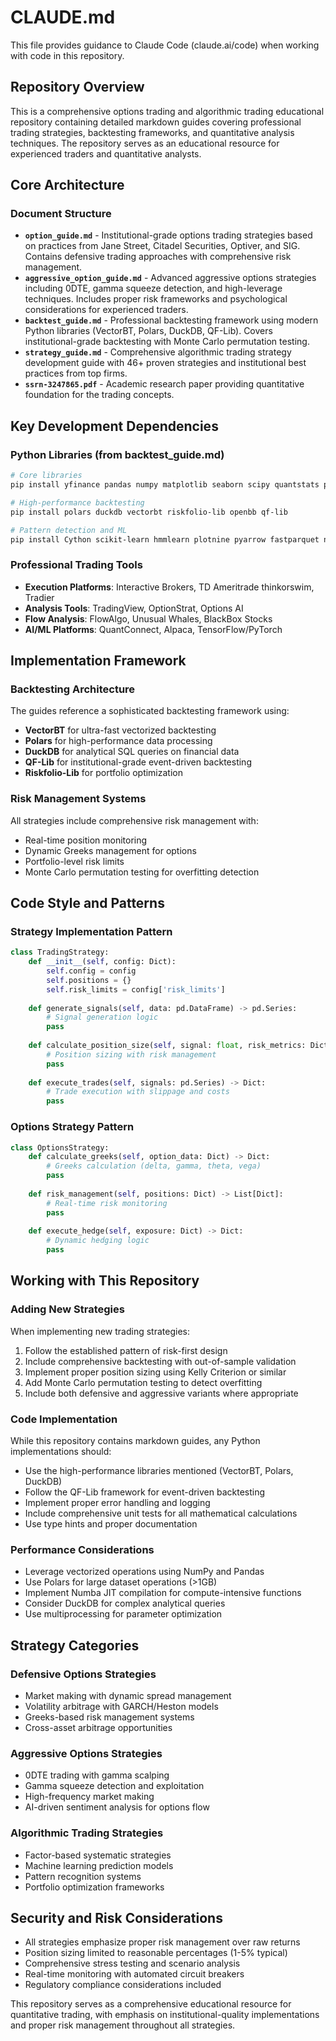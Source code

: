 # CLAUDE.md

This file provides guidance to Claude Code (claude.ai/code) when working with code in this repository.

## Repository Overview

This is a comprehensive options trading and algorithmic trading educational repository containing detailed markdown guides covering professional trading strategies, backtesting frameworks, and quantitative analysis techniques. The repository serves as an educational resource for experienced traders and quantitative analysts.

## Core Architecture

### Document Structure
- **`option_guide.md`** - Institutional-grade options trading strategies based on practices from Jane Street, Citadel Securities, Optiver, and SIG. Contains defensive trading approaches with comprehensive risk management.
- **`aggressive_option_guide.md`** - Advanced aggressive options strategies including 0DTE, gamma squeeze detection, and high-leverage techniques. Includes proper risk frameworks and psychological considerations for experienced traders.
- **`backtest_guide.md`** - Professional backtesting framework using modern Python libraries (VectorBT, Polars, DuckDB, QF-Lib). Covers institutional-grade backtesting with Monte Carlo permutation testing.
- **`strategy_guide.md`** - Comprehensive algorithmic trading strategy development guide with 46+ proven strategies and institutional best practices from top firms.
- **`ssrn-3247865.pdf`** - Academic research paper providing quantitative foundation for the trading concepts.

## Key Development Dependencies

### Python Libraries (from backtest_guide.md)
```bash
# Core libraries
pip install yfinance pandas numpy matplotlib seaborn scipy quantstats pandas-ta

# High-performance backtesting
pip install polars duckdb vectorbt riskfolio-lib openbb qf-lib

# Pattern detection and ML
pip install Cython scikit-learn hmmlearn plotnine pyarrow fastparquet numba joblib tqdm
```

### Professional Trading Tools
- **Execution Platforms**: Interactive Brokers, TD Ameritrade thinkorswim, Tradier
- **Analysis Tools**: TradingView, OptionStrat, Options AI
- **Flow Analysis**: FlowAlgo, Unusual Whales, BlackBox Stocks
- **AI/ML Platforms**: QuantConnect, Alpaca, TensorFlow/PyTorch

## Implementation Framework

### Backtesting Architecture
The guides reference a sophisticated backtesting framework using:
- **VectorBT** for ultra-fast vectorized backtesting
- **Polars** for high-performance data processing
- **DuckDB** for analytical SQL queries on financial data
- **QF-Lib** for institutional-grade event-driven backtesting
- **Riskfolio-Lib** for portfolio optimization

### Risk Management Systems
All strategies include comprehensive risk management with:
- Real-time position monitoring
- Dynamic Greeks management for options
- Portfolio-level risk limits
- Monte Carlo permutation testing for overfitting detection

## Code Style and Patterns

### Strategy Implementation Pattern
```python
class TradingStrategy:
    def __init__(self, config: Dict):
        self.config = config
        self.positions = {}
        self.risk_limits = config['risk_limits']
    
    def generate_signals(self, data: pd.DataFrame) -> pd.Series:
        # Signal generation logic
        pass
    
    def calculate_position_size(self, signal: float, risk_metrics: Dict) -> float:
        # Position sizing with risk management
        pass
    
    def execute_trades(self, signals: pd.Series) -> Dict:
        # Trade execution with slippage and costs
        pass
```

### Options Strategy Pattern
```python
class OptionsStrategy:
    def calculate_greeks(self, option_data: Dict) -> Dict:
        # Greeks calculation (delta, gamma, theta, vega)
        pass
    
    def risk_management(self, positions: Dict) -> List[Dict]:
        # Real-time risk monitoring
        pass
    
    def execute_hedge(self, exposure: Dict) -> Dict:
        # Dynamic hedging logic
        pass
```

## Working with This Repository

### Adding New Strategies
When implementing new trading strategies:
1. Follow the established pattern of risk-first design
2. Include comprehensive backtesting with out-of-sample validation
3. Implement proper position sizing using Kelly Criterion or similar
4. Add Monte Carlo permutation testing to detect overfitting
5. Include both defensive and aggressive variants where appropriate

### Code Implementation
While this repository contains markdown guides, any Python implementations should:
- Use the high-performance libraries mentioned (VectorBT, Polars, DuckDB)
- Follow the QF-Lib framework for event-driven backtesting
- Implement proper error handling and logging
- Include comprehensive unit tests for all mathematical calculations
- Use type hints and proper documentation

### Performance Considerations
- Leverage vectorized operations using NumPy and Pandas
- Use Polars for large dataset operations (>1GB)
- Implement Numba JIT compilation for compute-intensive functions
- Consider DuckDB for complex analytical queries
- Use multiprocessing for parameter optimization

## Strategy Categories

### Defensive Options Strategies
- Market making with dynamic spread management
- Volatility arbitrage with GARCH/Heston models
- Greeks-based risk management systems
- Cross-asset arbitrage opportunities

### Aggressive Options Strategies  
- 0DTE trading with gamma scalping
- Gamma squeeze detection and exploitation
- High-frequency market making
- AI-driven sentiment analysis for options flow

### Algorithmic Trading Strategies
- Factor-based systematic strategies
- Machine learning prediction models
- Pattern recognition systems
- Portfolio optimization frameworks

## Security and Risk Considerations

- All strategies emphasize proper risk management over raw returns
- Position sizing limited to reasonable percentages (1-5% typical)
- Comprehensive stress testing and scenario analysis
- Real-time monitoring with automated circuit breakers
- Regulatory compliance considerations included

This repository serves as a comprehensive educational resource for quantitative trading, with emphasis on institutional-quality implementations and proper risk management throughout all strategies.